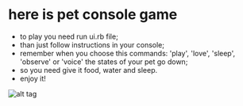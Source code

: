 # here is pet console game
* to play you need run ui.rb file;
* than just follow instructions in your console;
* remember when you choose this commands: 'play', 'love', 'sleep', 'observe' or 'voice' the states of your pet go down;
* so you need give it food, water and sleep.
* enjoy it!

![alt tag](http://i.piccy.info/i9/3b2bfd81590cd056df078573372ab690/1604827680/118826/1404363/pet_geekHub.png)
